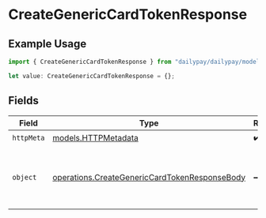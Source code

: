 # CreateGenericCardTokenResponse

## Example Usage

```typescript
import { CreateGenericCardTokenResponse } from "dailypay/dailypay/models/operations";

let value: CreateGenericCardTokenResponse = {};
```

## Fields

| Field                                                                                                          | Type                                                                                                           | Required                                                                                                       | Description                                                                                                    |
| -------------------------------------------------------------------------------------------------------------- | -------------------------------------------------------------------------------------------------------------- | -------------------------------------------------------------------------------------------------------------- | -------------------------------------------------------------------------------------------------------------- |
| `httpMeta`                                                                                                     | [models.HTTPMetadata](../../models/httpmetadata.md)                                                            | :heavy_check_mark:                                                                                             | N/A                                                                                                            |
| `object`                                                                                                       | [operations.CreateGenericCardTokenResponseBody](../../models/operations/creategenericcardtokenresponsebody.md) | :heavy_minus_sign:                                                                                             | Returns an opaque string representing the card details.<br/>                                                   |